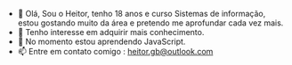- 👋 Olá, Sou o Heitor, tenho 18 anos e curso Sistemas de informação, estou gostando muito da área e pretendo me aprofundar cada vez mais.
- 👀 Tenho interesse em adquirir mais conhecimento.
- 🌱 No momento estou aprendendo JavaScript.
- 📫 Entre em contato comigo : heitor.gb@outlook.com

<!---
eooheitor/eooheitor is a ✨ special ✨ repository because its `README.md` (this file) appears on your GitHub profile.
You can click the Preview link to take a look at your changes.
--->
